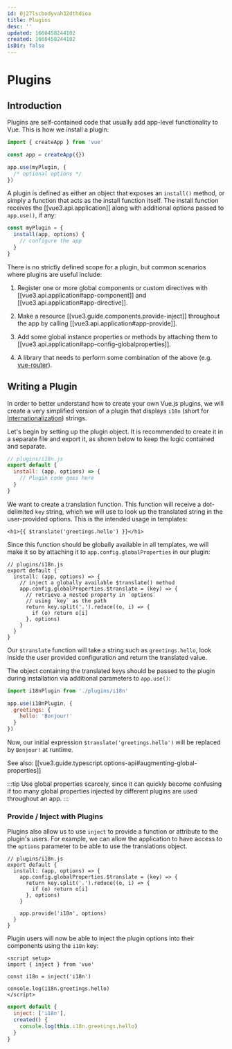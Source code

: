 ```yaml
---
id: 0j27lscbodyvah32dthdioa
title: Plugins
desc: ''
updated: 1660458244102
created: 1660458244102
isDir: false
---
```

# Plugins

## Introduction

Plugins are self-contained code that usually add app-level functionality to Vue. This is how we install a plugin:

```js
import { createApp } from 'vue'

const app = createApp({})

app.use(myPlugin, {
  /* optional options */
})
```

A plugin is defined as either an object that exposes an `install()` method, or simply a function that acts as the install function itself. The install function receives the [[vue3.api.application]] along with additional options passed to `app.use()`, if any:

```js
const myPlugin = {
  install(app, options) {
    // configure the app
  }
}
```

There is no strictly defined scope for a plugin, but common scenarios where plugins are useful include:

1. Register one or more global components or custom directives with [[vue3.api.application#app-component]] and [[vue3.api.application#app-directive]].

2. Make a resource [[vue3.guide.components.provide-inject]] throughout the app by calling [[vue3.api.application#app-provide]].

3. Add some global instance properties or methods by attaching them to [[vue3.api.application#app-config-globalproperties]].

4. A library that needs to perform some combination of the above (e.g. [vue-router](https://github.com/vuejs/vue-router-next)).

## Writing a Plugin

In order to better understand how to create your own Vue.js plugins, we will create a very simplified version of a plugin that displays `i18n` (short for [Internationalization](https://en.wikipedia.org/wiki/Internationalization_and_localization)) strings.

Let's begin by setting up the plugin object. It is recommended to create it in a separate file and export it, as shown below to keep the logic contained and separate.

```js
// plugins/i18n.js
export default {
  install: (app, options) => {
    // Plugin code goes here
  }
}
```

We want to create a translation function. This function will receive a dot-delimited `key` string, which we will use to look up the translated string in the user-provided options. This is the intended usage in templates:

```vue-html
<h1>{{ $translate('greetings.hello') }}</h1>
```

Since this function should be globally available in all templates, we will make it so by attaching it to `app.config.globalProperties` in our plugin:

```js{4-11}
// plugins/i18n.js
export default {
  install: (app, options) => {
    // inject a globally available $translate() method
    app.config.globalProperties.$translate = (key) => {
      // retrieve a nested property in `options`
      // using `key` as the path
      return key.split('.').reduce((o, i) => {
        if (o) return o[i]
      }, options)
    }
  }
}
```

Our `$translate` function will take a string such as `greetings.hello`, look inside the user provided configuration and return the translated value.

The object containing the translated keys should be passed to the plugin during installation via additional parameters to `app.use()`:

```js
import i18nPlugin from './plugins/i18n'

app.use(i18nPlugin, {
  greetings: {
    hello: 'Bonjour!'
  }
})
```

Now, our initial expression `$translate('greetings.hello')` will be replaced by `Bonjour!` at runtime.

See also: [[vue3.guide.typescript.options-api#augmenting-global-properties]] <sup class="vt-badge ts" />

:::tip
Use global properties scarcely, since it can quickly become confusing if too many global properties injected by different plugins are used throughout an app.
:::

### Provide / Inject with Plugins

Plugins also allow us to use `inject` to provide a function or attribute to the plugin's users. For example, we can allow the application to have access to the `options` parameter to be able to use the translations object.

```js{10}
// plugins/i18n.js
export default {
  install: (app, options) => {
    app.config.globalProperties.$translate = (key) => {
      return key.split('.').reduce((o, i) => {
        if (o) return o[i]
      }, options)
    }

    app.provide('i18n', options)
  }
}
```

Plugin users will now be able to inject the plugin options into their components using the `i18n` key:

<div class="composition-api">

```vue
<script setup>
import { inject } from 'vue'

const i18n = inject('i18n')

console.log(i18n.greetings.hello)
</script>
```

</div>
<div class="options-api">

```js
export default {
  inject: ['i18n'],
  created() {
    console.log(this.i18n.greetings.hello)
  }
}
```

</div>
